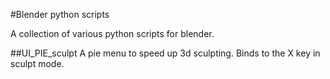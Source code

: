 #Blender python scripts

A collection of various python scripts for blender.

##UI_PIE_sculpt
A pie menu to speed up 3d sculpting. Binds to the X key in sculpt mode.